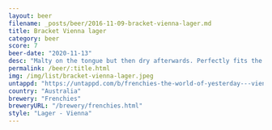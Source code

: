 ```yaml
---
layout: beer
filename: _posts/beer/2016-11-09-bracket-vienna-lager.md
title: Bracket Vienna lager
category: beer
score: 7
beer-date: "2020-11-13"
desc: "Malty on the tongue but then dry afterwards. Perfectly fits the style"
permalink: /beer/:title.html
img: /img/list/bracket-vienna-lager.jpeg
untappd: "https://untappd.com/b/frenchies-the-world-of-yesterday---vienna-lager/4026651"
country: "Australia"
brewery: "Frenchies"
breweryURL: "/brewery/frenchies.html"
style: "Lager - Vienna"
---
```

